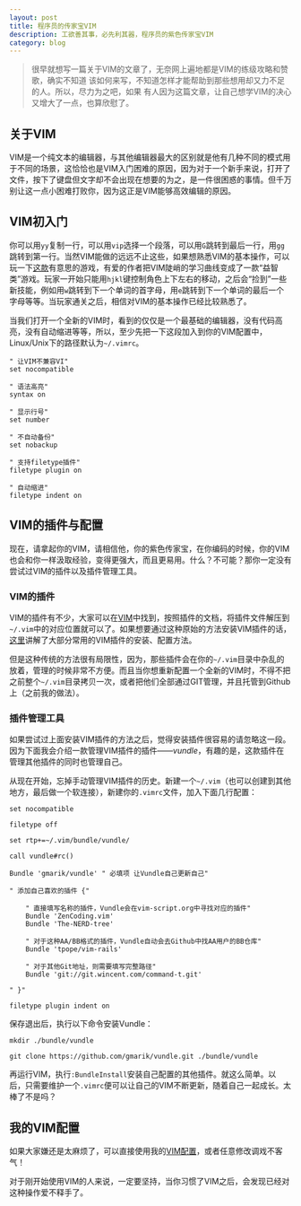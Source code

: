 ```yaml
---
layout: post
title: 程序员的传家宝VIM
description: 工欲善其事，必先利其器，程序员的紫色传家宝VIM
category: blog
---
```


> 很早就想写一篇关于VIM的文章了，无奈网上遍地都是VIM的练级攻略和赞歌，确实不知道
> 该如何来写，不知道怎样才能帮助到那些想用却又力不足的人。所以，尽力为之吧，如果
> 有人因为这篇文章，让自己想学VIM的决心又增大了一点，也算欣慰了。

## 关于VIM
VIM是一个纯文本的编辑器，与其他编辑器最大的区别就是他有几种不同的模式用于不同的场景，这恰恰也是VIM入门困难的原因，因为对于一个新手来说，打开了文件，按下了键盘但文字却不会出现在想要的为之，是一件很困惑的事情。但千万别让这一点小困难打败你，因为这正是VIM能够高效编辑的原因。

## VIM初入门
你可以用`yy`复制一行，可以用`vip`选择一个段落，可以用`G`跳转到最后一行，用`gg`跳转到第一行。当然VIM能做的远远不止这些，如果想熟悉VIM的基本操作，可以玩一下[这款](http://vim-adventures.com/)有意思的游戏，有爱的作者把VIM陡峭的学习曲线变成了一款“益智类”游戏。玩家一开始只能用`hjkl`键控制角色上下左右的移动，之后会“捡到”一些新技能，例如用`w`跳转到下一个单词的首字母，用`e`跳转到下一个单词的最后一个字母等等。当玩家通关之后，相信对VIM的基本操作已经比较熟悉了。

当我们打开一个全新的VIM时，看到的仅仅是一个最基础的编辑器，没有代码高亮，没有自动缩进等等，所以，至少先把一下这段加入到你的VIM配置中，Linux/Unix下的路径默认为`~/.vimrc`。

	" 让VIM不兼容VI"
	set nocompatible

	" 语法高亮"
	syntax on

	" 显示行号"
	set number

	" 不自动备份"
	set nobackup

	" 支持filetype插件"
	filetype plugin on

	" 自动缩进"
	filetype indent on


## VIM的插件与配置
现在，请拿起你的VIM，请相信他，你的紫色传家宝，在你编码的时候，你的VIM也会和你一样汲取经验，变得更强大，而且更易用。什么？不可能？那你一定没有尝试过VIM的插件以及插件管理工具。

### VIM的插件
VIM的插件有不少，大家可以在[VIM](http://www.vim.org/scripts/index.php)中找到，按照插件的文档，将插件文件解压到`~/.vim`中的对应位置就可以了。如果想要通过这种原始的方法安装VIM插件的话，[这里](http://blog.csdn.net/wooin/article/details/1858917)讲解了大部分常用的VIM插件的安装、配置方法。

但是这种传统的方法很有局限性，因为，那些插件会在你的`~/.vim`目录中杂乱的放着，管理的时候非常不方便。而且当你想重新配置一个全新的VIM时，不得不把之前整个`~/.vim`目录拷贝一次，或者把他们全部通过GIT管理，并且托管到Github上（之前我的做法）。

### 插件管理工具
如果尝试过上面安装VIM插件的方法之后，觉得安装插件很容易的请忽略这一段。因为下面我会介绍一款管理VIM插件的插件——*vundle*，有趣的是，这款插件在管理其他插件的同时也管理自己。

从现在开始，忘掉手动管理VIM插件的历史。新建一个`~/.vim`（也可以创建到其他地方，最后做一个软连接），新建你的`.vimrc`文件，加入下面几行配置：

	set nocompatible

	filetype off

	set rtp+=~/.vim/bundle/vundle/

	call vundle#rc()

	Bundle 'gmarik/vundle' " 必填项 让Vundle自己更新自己"

	" 添加自己喜欢的插件 {"

		" 直接填写名称的插件，Vundle会在vim-script.org中寻找对应的插件"
		Bundle 'ZenCoding.vim'
		Bundle 'The-NERD-tree'

		" 对于这种AA/BB格式的插件，Vundle自动会去Github中找AA用户的BB仓库"
		Bundle 'tpope/vim-rails'

		" 对于其他Git地址，则需要填写完整路径"
		Bundle 'git://git.wincent.com/command-t.git'

	" }"

	filetype plugin indent on

保存退出后，执行以下命令安装Vundle：

	mkdir ./bundle/vundle

	git clone https://github.com/gmarik/vundle.git ./bundle/vundle

再运行VIM，执行`:BundleInstall`安装自己配置的其他插件。就这么简单。以后，只需要维护一个`.vimrc`便可以让自己的VIM不断更新，随着自己一起成长。太棒了不是吗？

## 我的VIM配置

如果大家嫌还是太麻烦了，可以直接使用我的[VIM配置](https://github.com/siriuszhuang/vim.git)，或者任意修改调戏不客气！

对于刚开始使用VIM的人来说，一定要坚持，当你习惯了VIM之后，会发现已经对这种操作爱不释手了。
